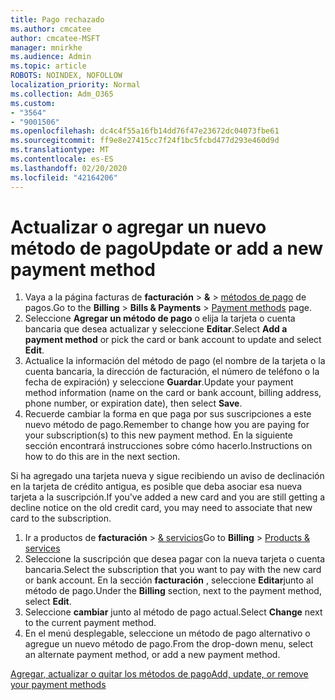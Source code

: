 ```yaml
---
title: Pago rechazado
ms.author: cmcatee
author: cmcatee-MSFT
manager: mnirkhe
ms.audience: Admin
ms.topic: article
ROBOTS: NOINDEX, NOFOLLOW
localization_priority: Normal
ms.collection: Adm_O365
ms.custom:
- "3564"
- "9001506"
ms.openlocfilehash: dc4c4f55a16fb14dd76f47e23672dc04073fbe61
ms.sourcegitcommit: ff9e8e27415cc7f24f1bc5fcbd477d293e460d9d
ms.translationtype: MT
ms.contentlocale: es-ES
ms.lasthandoff: 02/20/2020
ms.locfileid: "42164206"
---
```

# <a name="update-or-add-a-new-payment-method"></a><span data-ttu-id="c4ebc-102">Actualizar o agregar un nuevo método de pago</span><span class="sxs-lookup"><span data-stu-id="c4ebc-102">Update or add a new payment method</span></span>

1. <span data-ttu-id="c4ebc-103">Vaya a la página facturas de **facturación** > **&** > <a href="https://go.microsoft.com/fwlink/p/?linkid=2018806" target="_blank">métodos de pago</a> de pagos.</span><span class="sxs-lookup"><span data-stu-id="c4ebc-103">Go to the **Billing** > **Bills & Payments** > <a href="https://go.microsoft.com/fwlink/p/?linkid=2018806" target="_blank">Payment methods</a> page.</span></span>
2. <span data-ttu-id="c4ebc-104">Seleccione **Agregar un método de pago** o elija la tarjeta o cuenta bancaria que desea actualizar y seleccione **Editar**.</span><span class="sxs-lookup"><span data-stu-id="c4ebc-104">Select **Add a payment method** or pick the card or bank account to update and select **Edit**.</span></span>
3. <span data-ttu-id="c4ebc-105">Actualice la información del método de pago (el nombre de la tarjeta o la cuenta bancaria, la dirección de facturación, el número de teléfono o la fecha de expiración) y seleccione **Guardar**.</span><span class="sxs-lookup"><span data-stu-id="c4ebc-105">Update your payment method information (name on the card or bank account, billing address, phone number, or expiration date), then select **Save**.</span></span>
4. <span data-ttu-id="c4ebc-106">Recuerde cambiar la forma en que paga por sus suscripciones a este nuevo método de pago.</span><span class="sxs-lookup"><span data-stu-id="c4ebc-106">Remember to change how you are paying for your subscription(s) to this new payment method.</span></span> <span data-ttu-id="c4ebc-107">En la siguiente sección encontrará instrucciones sobre cómo hacerlo.</span><span class="sxs-lookup"><span data-stu-id="c4ebc-107">Instructions on how to do this are in the next section.</span></span>

<span data-ttu-id="c4ebc-108">Si ha agregado una tarjeta nueva y sigue recibiendo un aviso de declinación en la tarjeta de crédito antigua, es posible que deba asociar esa nueva tarjeta a la suscripción.</span><span class="sxs-lookup"><span data-stu-id="c4ebc-108">If you've added a new card and you are still getting a decline notice on the old credit card, you may need to associate that new card to the subscription.</span></span>

1. <span data-ttu-id="c4ebc-109">Ir a productos de **facturación** > <a href="https://go.microsoft.com/fwlink/p/?linkid=842054" target="_blank">& servicios</a></span><span class="sxs-lookup"><span data-stu-id="c4ebc-109">Go to **Billing** > <a href="https://go.microsoft.com/fwlink/p/?linkid=842054" target="_blank">Products & services</a></span></span>
2. <span data-ttu-id="c4ebc-110">Seleccione la suscripción que desea pagar con la nueva tarjeta o cuenta bancaria.</span><span class="sxs-lookup"><span data-stu-id="c4ebc-110">Select the subscription that you want to pay with the new card or bank account.</span></span> <span data-ttu-id="c4ebc-111">En la sección **facturación** , seleccione **Editar**junto al método de pago.</span><span class="sxs-lookup"><span data-stu-id="c4ebc-111">Under the **Billing** section, next to the payment method, select **Edit**.</span></span>
3. <span data-ttu-id="c4ebc-112">Seleccione **cambiar** junto al método de pago actual.</span><span class="sxs-lookup"><span data-stu-id="c4ebc-112">Select **Change** next to the current payment method.</span></span>
4. <span data-ttu-id="c4ebc-113">En el menú desplegable, seleccione un método de pago alternativo o agregue un nuevo método de pago.</span><span class="sxs-lookup"><span data-stu-id="c4ebc-113">From the drop-down menu, select an alternate payment method, or add a new payment method.</span></span>

[<span data-ttu-id="c4ebc-114">Agregar, actualizar o quitar los métodos de pago</span><span class="sxs-lookup"><span data-stu-id="c4ebc-114">Add, update, or remove your payment methods</span></span>](https://go.microsoft.com/fwlink/?linkid=2118133)
